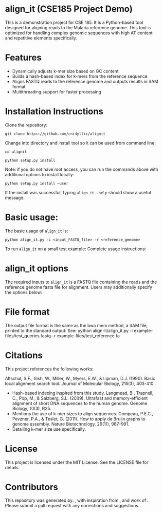 # align_it (CSE185 Project Demo)
This is a demonstration project for CSE 185. It is a Python-based tool designed for aligning reads to the Malaria reference genome. This tool is optimized for handling complex genomic sequences with high AT content and repetitive elements specifically.
# Features
- Dynamically adjusts k-mer size based on GC content
- Builds a hash-based index for k-mers from the reference sequence
- Aligns FASTQ reads to the reference genome and outputs results in SAM format
- Multithreading support for faster processing
# Installation Instructions
Clone the repository:
```
git clone https://github.com/cnidyllic/alignit
```
Change into directory and install tool so it can be used from command line:
```
cd alignit
```
```
python setup.py install
```
Note: if you do not have root access, you can run the commands above with additional options to install locally: 
```
python setup.py install –user
```
If the install was successful, typing ```align_it –help``` should show a useful message. 

# Basic usage: 
The basic usage of ```align_it``` is:
```
python align_it.py -i <input_FASTQ_file> -r <reference_genome>
```
To run ```align_it``` on a small test example:
Complete usage instructions: 

# align_it options
The required inputs to ```align_it``` is a FASTQ file containing the reads and the reference genome fasta file for alignment. Users may additionally specify the options below:

# File format
The output file format is the same as the bwa mem method, a SAM file, printed to the standard output: See: python align-it/align_it.py -i example-files/test_queries.fastq -r example-files/test_reference.fa 

# Citations
This project references the following works:

Altschul, S.F., Gish, W., Miller, W., Myers, E.W., & Lipman, D.J. (1990). Basic local alignment search tool. Journal of Molecular Biology, 215(3), 403-410.
- Hash-based indexing inspired from this study.
Langmead, B., Trapnell, C., Pop, M., & Salzberg, S.L. (2009). Ultrafast and memory-efficient alignment of short DNA sequences to the human genome. Genome Biology, 10(3), R25.
- Mentions the use of k-mer sizes to align sequences.
Compeau, P.E.C., Pevzner, P.A., & Tesler, G. (2011). How to apply de Bruijn graphs to genome assembly. Nature Biotechnology, 29(11), 987-991.
- Detailing k-mer size use specifically.

# License
This project is licensed under the MIT License. See the LICENSE file for details.

# Contributors
This repository was generated by: , with inspiration from , and work of . 
Please submit a pull request with any corrections and suggestions.


